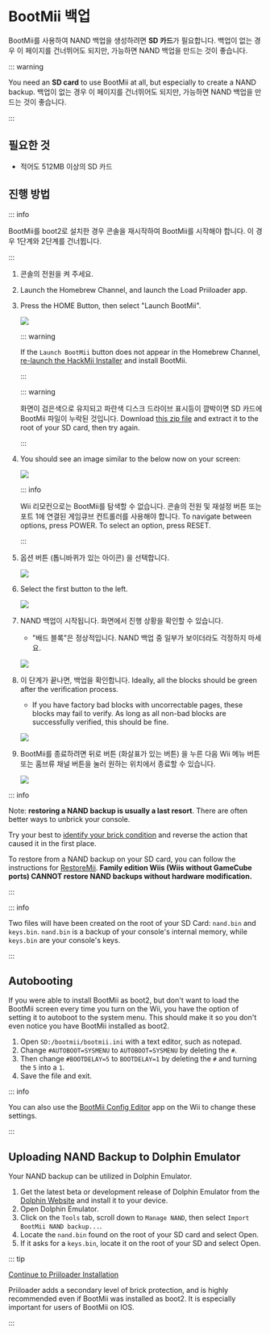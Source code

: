 # BootMii 백업

BootMii를 사용하여 NAND 백업을 생성하려면 <strong x-id="1">SD 카드</strong>가 필요합니다.
백업이 없는 경우 이 페이지를 건너뛰어도 되지만, 가능하면 NAND 백업을 만드는 것이 좋습니다.

::: warning

You need an **SD card** to use BootMii at all, but especially to create a NAND backup. 백업이 없는 경우 이 페이지를 건너뛰어도 되지만, 가능하면 NAND 백업을 만드는 것이 좋습니다.

:::

## 필요한 것

- 적어도 512MB 이상의 SD 카드

## 진행 방법

::: info

BootMii를 boot2로 설치한 경우 콘솔을 재시작하여 BootMii를 시작해야 합니다. 이 경우 1단계와 2단계를 건너뜁니다.

:::

1. 콘솔의 전원을 켜 주세요.

2. Launch the Homebrew Channel, and launch the Load Priiloader app.

3. Press the HOME Button, then select "Launch BootMii".

   ![](/images/bootmii/BootMii_HBC.png)

   ::: warning

   If the `Launch BootMii` button does not appear in the Homebrew Channel, [re-launch the HackMii Installer](hackmii) and install BootMii.

   :::

   ::: warning

   화면이 검은색으로 유지되고 파란색 디스크 드라이브 표시등이 깜박이면 SD 카드에 BootMii 파일이 누락된 것입니다. Download [this zip file](/assets/files/bootmii_sd_files.zip) and extract it to the root of your SD card, then try again.

   :::

4. You should see an image similar to the below now on your screen:

   ![](/images/bootmii/BootMii_Main.png)

   ::: info

   Wii 리모컨으로는 BootMii를 탐색할 수 없습니다.
   콘솔의 전원 및 재설정 버튼 또는 포트 1에 연결된 게임큐브 컨트롤러를 사용해야 합니다.
   To navigate between options, press POWER. To select an option, press RESET.

   :::

5. 옵션 버튼 (톱니바퀴가 있는 아이콘) 을 선택합니다.

   ![](/images/bootmii/BootMii_Gears.png)

6. Select the first button to the left.

   ![](/images/bootmii/BootMii_Backup.png)

7. NAND 백업이 시작됩니다. 화면에서 진행 상황을 확인할 수 있습니다.

   - "배드 블록"은 정상적입니다. NAND 백업 중 일부가 보이더라도 걱정하지 마세요.

   ![](/images/bootmii/BootMii_NAND_Backup.png)

8. 이 단계가 끝나면, 백업을 확인합니다. Ideally, all the blocks should be green after the verification process.

   - If you have factory bad blocks with uncorrectable pages, these blocks may fail to verify. As long as all non-bad blocks are successfully verified, this should be fine.

   ![](/images/bootmii/BootMii_NAND_Backup_Verify.png)

9. BootMii를 종료하려면 뒤로 버튼 (화살표가 있는 버튼) 을 누른 다음 Wii 메뉴 버튼 또는 홈브류 채널 버튼을 눌러 원하는 위치에서 종료할 수 있습니다.

   ![](/images/bootmii/BootMii_Return.png)

::: info

Note: **restoring a NAND backup is usually a last resort**. There are often better ways to unbrick your console.

Try your best to [identify your brick condition](bricks) and reverse the action that caused it in the first place.

To restore from a NAND backup on your SD card, you can follow the instructions for [RestoreMii](bootmiirecover).
**Family edition Wiis (Wiis without GameCube ports) CANNOT restore NAND backups without hardware modification.**

:::

::: info

Two files will have been created on the root of your SD Card: `nand.bin` and `keys.bin`. `nand.bin` is a backup of your console's internal memory, while `keys.bin` are your console's keys.

:::

## Autobooting

If you were able to install BootMii as boot2, but don't want to load the BootMii screen every time you turn on the Wii, you have the option of setting it to autoboot to the system menu. This should make it so you don't even notice you have BootMii installed as boot2.

1. Open `SD:/bootmii/bootmii.ini` with a text editor, such as notepad.
2. Change `#AUTOBOOT=SYSMENU` to `AUTOBOOT=SYSMENU` by deleting the `#`.
3. Then change `#BOOTDELAY=5` to `BOOTDELAY=1` by deleting the `#` and turning the `5` into a `1`.
4. Save the file and exit.

::: info

You can also use the [BootMii Config Editor](https://oscwii.org/library/app/BootMiiConfigurationEditor) app on the Wii to change these settings.

:::

## Uploading NAND Backup to Dolphin Emulator

Your NAND backup can be utilized in Dolphin Emulator.

1. Get the latest beta or development release of Dolphin Emulator from the [Dolphin Website](https://dolphin-emu.org/) and install it to your device.
2. Open Dolphin Emulator.
3. Click on the `Tools` tab, scroll down to `Manage NAND`, then select `Import BootMii NAND backup...`.
4. Locate the `nand.bin` found on the root of your SD card and select Open.
5. If it asks for a `keys.bin`, locate it on the root of your SD and select Open.

::: tip

[Continue to Priiloader Installation](priiloader)

Priiloader adds a secondary level of brick protection, and is highly recommended even if BootMii was installed as boot2. It is especially important for users of BootMii on IOS.

:::
